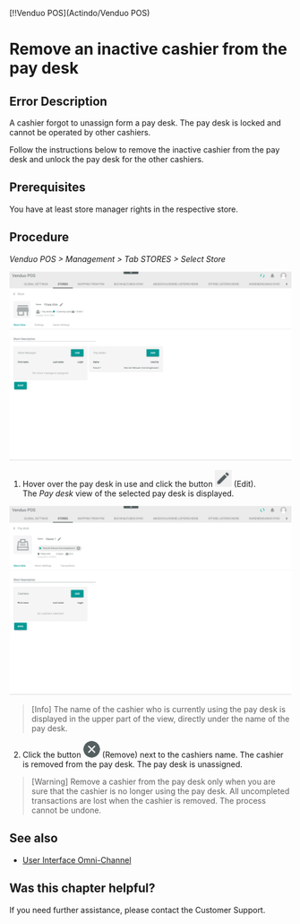 [!!Venduo POS](Actindo/Venduo POS)

# Remove an inactive cashier from the pay desk

## Error Description
A cashier forgot to unassign form a pay desk. The pay desk is locked and cannot be operated by other cashiers.

Follow the instructions below to remove the inactive cashier from the pay desk and unlock the pay desk for the other cashiers.

## Prerequisites

You have at least store manager rights in the respective store.

## Procedure

*Venduo POS > Management > Tab STORES > Select Store*

![Pay Desk Used](/Assets/Screenshots/VenduoPOS/Management/Stores/Store/PayDeskUsed.png "[Pay Desk Used]")

1. Hover over the pay desk in use and click the button ![Edit](/Assets/Icons/Edit02.png "[Edit]") (Edit).   
  The *Pay desk* view of the selected pay desk is displayed.

  ![Remove Cashier](/Assets/Screenshots/VenduoPOS/Management/Stores/PayDesk/RemoveCashier.png "[Remove Cashier]")

  > [Info] The name of the cashier who is currently using the pay desk is displayed in the upper part of the view, directly under the name of the pay desk.


2. Click the button ![Remove](/Assets/Icons/Cross03.png "[Remove]") (Remove) next to the cashiers name.
  The cashier is removed from the pay desk. The pay desk is unassigned.

> [Warning] Remove a cashier from the pay desk only when you are sure that the cashier is no longer using the pay desk. All uncompleted transactions are lost when the cashier is removed. The process cannot be undone.


## See also

- [User Interface Omni-Channel](/OmniChannel/UserInterface/00_UserInterface.md)


## Was this chapter helpful?

If you need further assistance, please contact the Customer Support.
